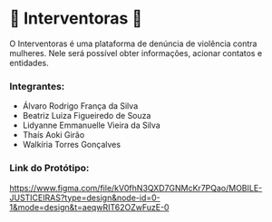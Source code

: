 # :raising_hand: Interventoras :raising_hand:
O Interventoras é uma plataforma de denúncia de violência contra mulheres. Nele será possível obter informações, acionar contatos e entidades.

### Integrantes:
- Álvaro Rodrigo França da Silva
- Beatriz Luiza Figueiredo de Souza
- Lidyanne Emmanuelle Vieira da Silva
- Thaís Aoki Girão
- Walkíria Torres Gonçalves


### Link do Protótipo:
https://www.figma.com/file/kV0fhN3QXD7GNMcKr7PQao/MOBILE-JUSTICEIRAS?type=design&node-id=0-1&mode=design&t=aeqwRIT62OZwFuzE-0
